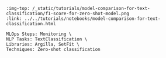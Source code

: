 ```{grid-item-card} 🕵️‍♀️ Compare two Text Classification zero-shot models using Argilla
:img-top: /_static/tutorials/model-comparison-for-text-classification/f1-score-for-zero-shot-model.png
:link: ../../tutorials/notebooks/model-comparison-for-text-classification.html

MLOps Steps: Monitoring \
NLP Tasks: TextClassification \
Libraries: Argilla, SetFit \
Techniques: Zero-shot classification
```
